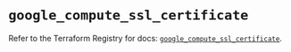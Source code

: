 # `google_compute_ssl_certificate`

Refer to the Terraform Registry for docs: [`google_compute_ssl_certificate`](https://registry.terraform.io/providers/hashicorp/google/5.16.0/docs/resources/compute_ssl_certificate).
